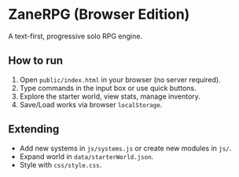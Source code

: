 # ZaneRPG (Browser Edition)

A text-first, progressive solo RPG engine.

## How to run
1. Open `public/index.html` in your browser (no server required).
2. Type commands in the input box or use quick buttons.
3. Explore the starter world, view stats, manage inventory.
4. Save/Load works via browser `localStorage`.

## Extending
- Add new systems in `js/systems.js` or create new modules in `js/`.
- Expand world in `data/starterWorld.json`.
- Style with `css/style.css`.
